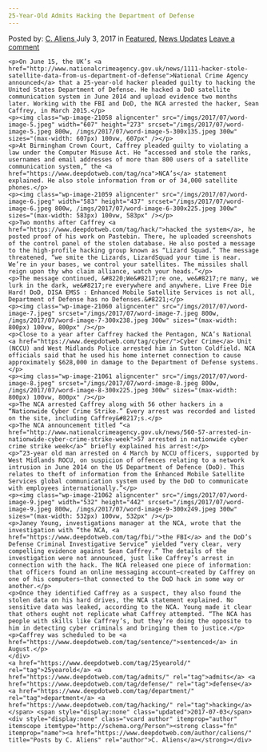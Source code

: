 ```yaml
---
25-Year-Old Admits Hacking the Department of Defense
---
```

<article class="post-listing post-21054 post type-post status-publish format-standard has-post-thumbnail hentry  tag-25yearold tag-admits tag-defense tag-department tag-hacking">
    <div class="post-inner">
        <span>Posted by: <a href="https://www.deepdotweb.com/author/caliens/" title="">C. Aliens </a></span>
    <span>July 3, 2017</span>
    <span>in <a href="https://www.deepdotweb.com/category/deepdot-news/" rel="category tag">Featured</a>, <a href="https://www.deepdotweb.com/category/news-updates/" rel="category tag">News Updates</a></span>
    <span><a href="https://www.deepdotweb.com/2017/07/03/25-year-old-admits-hacking-department-defense/#respond">Leave a comment</a></span>
    </p>
    <div class="clear"></div>
    
    <p>On June 15, the UK’s <a href="http://www.nationalcrimeagency.gov.uk/news/1111-hacker-stole-satellite-data-from-us-department-of-defense">National Crime Agency announced</a> that a 25-year-old hacker pleaded guilty to hacking the United States Department of Defense. He hacked a DoD satellite communication system in June 2014 and upload evidence two months later. Working with the FBI and DoD, the NCA arrested the hacker, Sean Caffrey, in March 2015.</p>
    <p><img class="wp-image-21058 aligncenter" src="/imgs/2017/07/word-image-5.jpeg" width="607" height="273" srcset="/imgs/2017/07/word-image-5.jpeg 800w, /imgs/2017/07/word-image-5-300x135.jpeg 300w" sizes="(max-width: 607px) 100vw, 607px" /></p>
    <p>At Birmingham Crown Court, Caffrey pleaded guilty to violating a law under the Computer Misuse Act. He “accessed and stole the ranks, usernames and email addresses of more than 800 users of a satellite communication system,” the <a href="https://www.deepdotweb.com/tag/nca">NCA’s</a> statement explained. He also stole information from or of 34,000 satellite phones.</p>
    <p><img class="wp-image-21059 aligncenter" src="/imgs/2017/07/word-image-6.jpeg" width="583" height="437" srcset="/imgs/2017/07/word-image-6.jpeg 800w, /imgs/2017/07/word-image-6-300x225.jpeg 300w" sizes="(max-width: 583px) 100vw, 583px" /></p>
    <p>Two months after Caffrey <a href="https://www.deepdotweb.com/tag/hack/">hacked the system</a>, he posted proof of his work on Pastebin. There, he uploaded screenshots of the control panel of the stolen database. He also posted a message to the high-profile hacking group known as “Lizard Squad.” The message threatened, “we smite the Lizards, LizardSquad your time is near. We’re in your bases, we control your satellites. The missiles shall reign upon thy who claim alliance, watch your heads.”</p>
    <p>The message continued, &#8220;We&#8217;re one, we&#8217;re many, we lurk in the dark, we&#8217;re everywhere and anywhere. Live Free Die Hard! DoD, DISA EMSS : Enhanced Mobile Satellite Services is not all, Department of Defense has no Defenses.&#8221;</p>
    <p><img class="wp-image-21060 aligncenter" src="/imgs/2017/07/word-image-7.jpeg" srcset="/imgs/2017/07/word-image-7.jpeg 800w, /imgs/2017/07/word-image-7-300x238.jpeg 300w" sizes="(max-width: 800px) 100vw, 800px" /></p>
    <p>Close to a year after Caffrey hacked the Pentagon, NCA’s National <a href="https://www.deepdotweb.com/tag/cyber/">Cyber Crime</a> Unit (NCCU) and West Midlands Police arrested him in Sutton Coldfield. NCA officials said that he used his home internet connection to cause approximately $628,000 in damage to the Department of Defense systems.</p>
    <p><img class="wp-image-21061 aligncenter" src="/imgs/2017/07/word-image-8.jpeg" srcset="/imgs/2017/07/word-image-8.jpeg 800w, /imgs/2017/07/word-image-8-300x225.jpeg 300w" sizes="(max-width: 800px) 100vw, 800px" /></p>
    <p>The NCA arrested Caffrey along with 56 other hackers in a “Nationwide Cyber Crime Strike.” Every arrest was recorded and listed on the site, including Caffrey&#8217;s.</p>
    <p>The NCA announcement titled “<a href="http://www.nationalcrimeagency.gov.uk/news/560-57-arrested-in-nationwide-cyber-crime-strike-week">57 arrested in nationwide cyber crime strike week</a>” briefly explained his arrest:</p>
    <p>“23-year old man arrested on 4 March by NCCU officers, supported by West Midlands ROCU, on suspicion of offences relating to a network intrusion in June 2014 on the US Department of Defence (DoD). This relates to theft of information from the Enhanced Mobile Satellite Services global communication system used by the DoD to communicate with employees internationally.”</p>
    <p><img class="wp-image-21062 aligncenter" src="/imgs/2017/07/word-image-9.jpeg" width="532" height="442" srcset="/imgs/2017/07/word-image-9.jpeg 800w, /imgs/2017/07/word-image-9-300x249.jpeg 300w" sizes="(max-width: 532px) 100vw, 532px" /></p>
    <p>Janey Young, investigations manager at the NCA, wrote that the investigation with “the NCA, <a href="https://www.deepdotweb.com/tag/fbi/">the FBI</a> and the DoD’s Defense Criminal Investigative Service” yielded “very clear, very compelling evidence against Sean Caffrey.” The details of the investigation were not announced, just like Caffrey’s arrest in connection with the hack. The NCA released one piece of information: that officers found an online messaging account—created by Caffrey on one of his computers—that connected to the DoD hack in some way or another.</p>
    <p>Once they identified Caffrey as a suspect, they also found the stolen data on his hard drives, the NCA statement explained. No sensitive data was leaked, according to the NCA. Young made it clear that others ought not replicate what Caffrey attempted. “The NCA has people with skills like Caffrey’s, but they’re doing the opposite to him in detecting cyber criminals and bringing them to justice.</p>
    <p>Caffrey was scheduled to be <a href="https://www.deepdotweb.com/tag/sentence/">sentenced</a> in August.</p>
    </div>
    <a href="https://www.deepdotweb.com/tag/25yearold/" rel="tag">25yearold</a> <a href="https://www.deepdotweb.com/tag/admits/" rel="tag">admits</a> <a href="https://www.deepdotweb.com/tag/defense/" rel="tag">defense</a> <a href="https://www.deepdotweb.com/tag/department/" rel="tag">department</a> <a href="https://www.deepdotweb.com/tag/hacking/" rel="tag">hacking</a></span> <span style="display:none" class="updated">2017-07-03</span>
    <div style="display:none" class="vcard author" itemprop="author" itemscope itemtype="http://schema.org/Person"><strong class="fn" itemprop="name"><a href="https://www.deepdotweb.com/author/caliens/" title="Posts by C. Aliens" rel="author">C. Aliens</a></strong></div>
    
